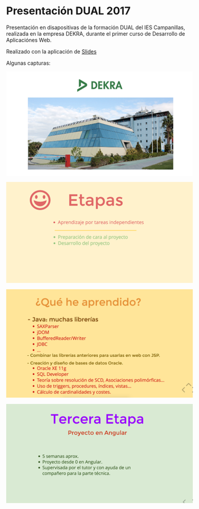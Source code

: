 # Presentación DUAL 2017
Presentación en disapositivas de la formación DUAL del IES Campanillas, realizada en la empresa DEKRA,
durante el primer curso de Desarrollo de Aplicaciónes Web.

Realizado con la aplicación de [Slides](http://www.slides.com)


Algunas capturas:

![Img1](img/1.png)

![Img2](img/2.png)

![Img3](img/3.png)

![Img4](img/4.png)
